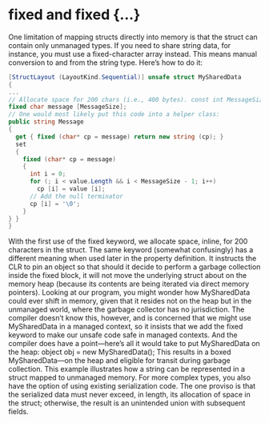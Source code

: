 # fixed and fixed {...}
One limitation of mapping structs directly into memory is that the struct can contain only unmanaged types. If you need to share string data, for instance, you must use a fixed-character array instead. This means manual conversion to and from the string type. Here’s how to do it:
```c#
[StructLayout (LayoutKind.Sequential)] unsafe struct MySharedData
{
...
// Allocate space for 200 chars (i.e., 400 bytes). const int MessageSize = 200;
fixed char message [MessageSize];
// One would most likely put this code into a helper class:
public string Message
{
  get { fixed (char* cp = message) return new string (cp); }
  set
  {
    fixed (char* cp = message)
    {
      int i = 0;
      for (; i < value.Length && i < MessageSize - 1; i++)
        cp [i] = value [i];
      // Add the null terminator
      cp [i] = '\0';
    }
} }
}
```

With the first use of the fixed keyword, we allocate space, inline, for 200 characters in the struct. The same keyword (somewhat confusingly) has a different meaning when used later in the property definition. It instructs the CLR to pin an object so that should it decide to perform a garbage collection inside the fixed block, it will not move the underlying struct about on the memory heap (because its contents are being iterated via direct memory pointers). Looking at our program, you might wonder how MySharedData could ever shift in memory, given that it resides not on the heap but in the unmanaged world, where the garbage collector has no jurisdiction. The compiler doesn’t know this, however, and is concerned that we might use MySharedData in a managed context, so it insists that we add the fixed keyword to make our unsafe code safe in managed contexts. And the compiler does have a point—here’s all it would take to put MySharedData on the heap:
object obj = new MySharedData();
This results in a boxed MySharedData—on the heap and eligible for transit during
garbage collection.
This example illustrates how a string can be represented in a struct mapped to unmanaged memory. For more complex types, you also have the option of using existing serialization code. The one proviso is that the serialized data must never exceed, in length, its allocation of space in the struct; otherwise, the result is an unintended union with subsequent fields.